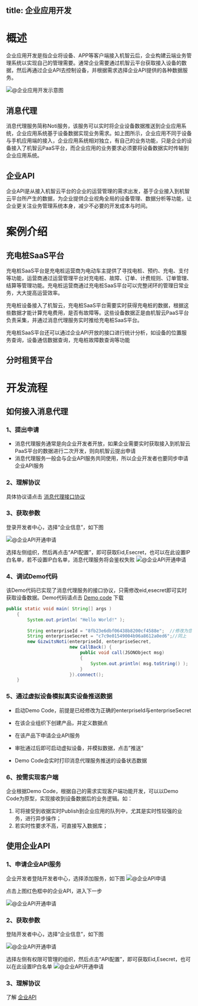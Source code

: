 
title: 企业应用开发
---

# 概述

 企业应用开发是指企业将设备、APP等客户端接入机智云后，企业构建云端业务管理系统以实现自己的管理需要。通常企业需要通过机智云平台获取接入设备的数据，然后再通过企业API去控制设备，并根据需求选择企业API提供的各种数据服务。


![@企业应用开发示意图](/assets/zh-cn/cloud/ent_dev.jpg)

## 消息代理
消息代理服务简称Noti服务，该服务可以实时将企业设备数据推送到企业应用系统，企业应用系统基于设备数据实现业务需求。如上图所示，企业应用不同于设备与手机应用端的接入，企业应用系统相对独立，有自己的业务功能，只是企业的设备接入了机智云PaaS平台，而企业应用的业务要求必须要将设备数据实时传输到企业应用系统。


## 企业API
企业API是从接入机智云平台的企业的运营管理的需求出发，基于企业接入到机智云平台所产生的数据，为企业提供企业视角全局的设备管理、数据分析等功能，让企业更关注业务管理系统本身，减少不必要的开发成本与时间。

# 案例介绍
## 充电桩SaaS平台
充电桩SaaS平台是充电桩运营商为电动车主提供了寻找电桩、预约、充电、支付等功能，运营商通过运营管理平台对充电桩、故障、订单、计费规则、订单管理、结算等管理功能。充电桩运营商通过充电桩SaaS平台可以完整闭环的管理日常业务，大大提高运营效率。
 
 充电桩设备接入了机智云，充电桩SaaS平台需要实时获得充电桩的数据，根据这些数据才能计算充电费用，是否有故障等。这些设备数据正是由机智云PaaS平台负责采集，并通过消息代理服务实时推给充电桩SaaS平台。
 
 充电桩SaaS平台还可以通过企业API开放的接口进行统计分析，如设备的位置服务查询，设备通信数据查询，充电桩故障数查询等功能

## 分时租赁平台



# 开发流程
## 如何接入消息代理

### 1、提出申请
- 消息代理服务通常是向企业开发者开放，如果企业需要实时获取接入到机智云PaaS平台的数据进行二次开发，则向机智云提出申请
-  消息代理服务一般会与企业API服务共同使用，所以企业开发者也要同步申请企业API服务
### 2、理解协议
具体协议请点击 [消息代理接口协议](./noti1.0.html)
### 3、获取参数
登录开发者中心，选择“企业信息”，如下图

![@企业API开通申请](/assets/zh-cn/cloud/ent_info01.png)

选择左侧组织，然后再点击“API配置”，即可获取Eid,Esecret，也可以在此设置IP白名单，若不设置IP白名单，消息代理服务将会鉴权失败
![@企业API开通申请](/assets/zh-cn/cloud/ent_info02.png)
### 4、调试Demo代码
该Demo代码已实现了消息代理服务的接口协议，只需修改eid,esecret即可实时获取设备数据。Demo代码请点击 [Demo code](https://github.com/gizwits/noti-java-demo/tree/master) 下载
```java
public static void main( String[] args )
    {
        System.out.println( "Hello World!" );
        
        String enterpriseId = "8fb23e6dbf06438b8200cf4588e";  //修改为您的企业的eid参数
        String enterpriseSecret = "c7c9e01549004b96a8612a0ed6";//同上
        new GizwitsNoti(enterpriseId, enterpriseSecret, 
                        new CallBack() {
                            public void call(JSONObject msg)    
                            {
                                System.out.println( msg.toString() );  
                            }
                        }).connect();
    }

```
### 5、通过虚拟设备模拟真实设备推送数据
- 启动Demo Code，前提是已经修改为正确的enterpriseId与enterpriseSecret

- 在该企业组织下创建产品，并定义数据点

- 在该产品下申请企业API服务

- 审批通过后即可启动虚拟设备，并模拟数据，点击”推送“

- Demo Code会实时打印消息代理服务推送的设备状态数据

### 6、按需实现客户端
企业根据Demo Code，根据自己的需求实现客户端功能开发，可以以Demo Code为原型，实现接收到设备数据后的业务逻辑。如：
1. 可将接受到收据实时Publish到企业应用的队列中，尤其是实时性较强的业务，进行异步操作；
2. 若实时性要求不高，可直接写入数据库；

## 使用企业API
### 1、申请企业API服务
企业开发者登陆开发者中心，选择添加服务，如下图
![@企业API申请](/assets/zh-cn/cloud/add_ent_api.png)

点击上图红色框中的企业API，进入下一步

![@企业API开通申请](/assets/zh-cn/cloud/add_ent_api02.png)

### 2、获取参数
登陆开发者中心，选择“企业信息”，如下图

![@企业API开通申请](/assets/zh-cn/cloud/ent_info01.png)

选择左侧有权限可管理的组织，然后点击“API配置”，即可获取Eid,Esecret，也可以在此设置IP白名单
![@企业API开通申请](/assets/zh-cn/cloud/ent_info02.png)

### 3、理解协议
了解 [企业API](./enterprise_api.html)
